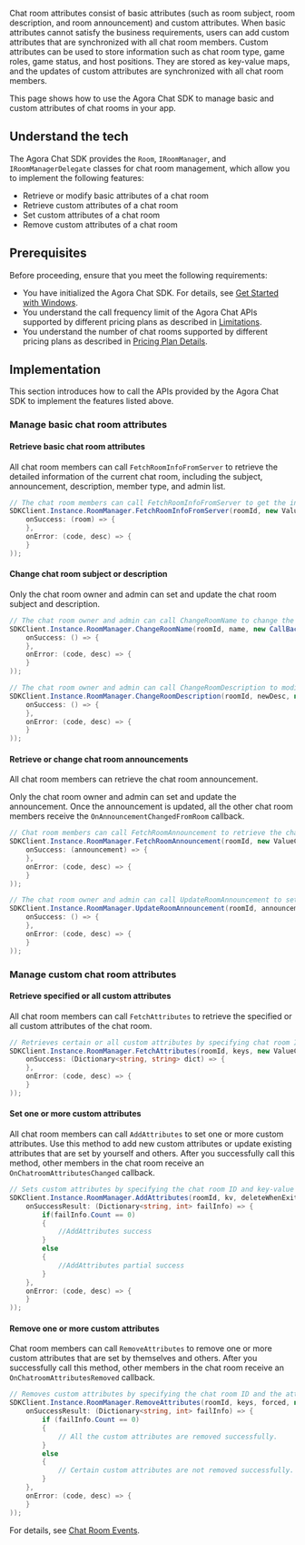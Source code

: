 Chat room attributes consist of basic attributes (such as room subject, room description, and room announcement) and custom attributes. When basic attributes cannot satisfy the business requirements, users can add custom attributes that are synchronized with all chat room members.
Custom attributes can be used to store information such as chat room type, game roles, game status, and host positions. They are stored as key-value maps, and the updates of custom attributes are synchronized with all chat room members.

This page shows how to use the Agora Chat SDK to manage basic and custom attributes of chat rooms in your app.

## Understand the tech

The Agora Chat SDK provides the `Room`, `IRoomManager`, and `IRoomManagerDelegate` classes for chat room management, which allow you to implement the following features:

- Retrieve or modify basic attributes of a chat room
- Retrieve custom attributes of a chat room
- Set custom attributes of a chat room
- Remove custom attributes of a chat room

## Prerequisites

Before proceeding, ensure that you meet the following requirements:

- You have initialized the Agora Chat SDK. For details, see [Get Started with Windows](./agora_chat_get_started_windows).
- You understand the call frequency limit of the Agora Chat APIs supported by different pricing plans as described in [Limitations](./agora-chat/agora_chat_limitation).
- You understand the number of chat rooms supported by different pricing plans as described in [Pricing Plan Details](./agora-chat/agora_chat_plan).

## Implementation

This section introduces how to call the APIs provided by the Agora Chat SDK to implement the features listed above.

### Manage basic chat room attributes

#### Retrieve basic chat room attributes

All chat room members can call `FetchRoomInfoFromServer` to retrieve the detailed information of the current chat room, including the subject, announcement, description, member type, and admin list. 

```c#
// The chat room members can call FetchRoomInfoFromServer to get the information of the specified chat room.
SDKClient.Instance.RoomManager.FetchRoomInfoFromServer(roomId, new ValueCallBack<Room>(
    onSuccess: (room) => {
    },
    onError: (code, desc) => {
    }
));
```

#### Change chat room subject or description
Only the chat room owner and admin can set and update the chat room subject and description.

```c#
// The chat room owner and admin can call ChangeRoomName to change the chat room subject.
SDKClient.Instance.RoomManager.ChangeRoomName(roomId, name, new CallBack(
    onSuccess: () => {
    },
    onError: (code, desc) => {
    }
));

// The chat room owner and admin can call ChangeRoomDescription to modify the chat room description.
SDKClient.Instance.RoomManager.ChangeRoomDescription(roomId, newDesc, new CallBack(
    onSuccess: () => {
    },
    onError: (code, desc) => {
    }
));
```

#### Retrieve or change chat room announcements

All chat room members can retrieve the chat room announcement.

Only the chat room owner and admin can set and update the announcement. Once the announcement is updated, all the other chat room members receive the `OnAnnouncementChangedFromRoom` callback.

```c#
// Chat room members can call FetchRoomAnnouncement to retrieve the chat room announcement.
SDKClient.Instance.RoomManager.FetchRoomAnnouncement(roomId, new ValueCallBack<string>(
    onSuccess: (announcement) => {
    },
    onError: (code, desc) => {
    }
));

// The chat room owner and admin can call UpdateRoomAnnouncement to set or update the chat room announcement.
SDKClient.Instance.RoomManager.UpdateRoomAnnouncement(roomId, announcement, new CallBack(
    onSuccess: () => {
    },
    onError: (code, desc) => {
    }
));
```

### Manage custom chat room attributes

#### Retrieve specified or all custom attributes

All chat room members can call `FetchAttributes` to retrieve the specified or all custom attributes of the chat room.

```c#
// Retrieves certain or all custom attributes by specifying chat room ID and attribute keys.  
SDKClient.Instance.RoomManager.FetchAttributes(roomId, keys, new ValueCallBack<Dictionary<string, string>>(
    onSuccess: (Dictionary<string, string> dict) => {
    },
    onError: (code, desc) => {
    }
));
```

#### Set one or more custom attributes

All chat room members can call `AddAttributes` to set one or more custom attributes. Use this method to add new custom attributes or update existing attributes that are set by yourself and others. After you successfully call this method, other members in the chat room receive an `OnChatroomAttributesChanged` callback.

```c#
// Sets custom attributes by specifying the chat room ID and key-value maps of the attributes. 
SDKClient.Instance.RoomManager.AddAttributes(roomId, kv, deleteWhenExit, forced, new CallBackResult(
    onSuccessResult: (Dictionary<string, int> failInfo) => {
        if(failInfo.Count == 0)
        {
            //AddAttributes success
        }
        else
        {
            //AddAttributes partial success
        }
    },
    onError: (code, desc) => {
    }
));
```

#### Remove one or more custom attributes

Chat room members can call `RemoveAttributes` to remove one or more custom attributes that are set by themselves and others. After you successfully call this method, other members in the chat room receive an `OnChatroomAttributesRemoved` callback. 

```c#
// Removes custom attributes by specifying the chat room ID and the attribute key list. 
SDKClient.Instance.RoomManager.RemoveAttributes(roomId, keys, forced, new CallBackResult(
    onSuccessResult: (Dictionary<string, int> failInfo) => {
        if (failInfo.Count == 0)
        {
            // All the custom attributes are removed successfully. 
        }
        else
        {
            // Certain custom attributes are not removed successfully. 
        }
    },
    onError: (code, desc) => {
    }
));
```

For details, see [Chat Room Events](./agora_chat_chatroom_unity#listen-for-chat-room-events).

